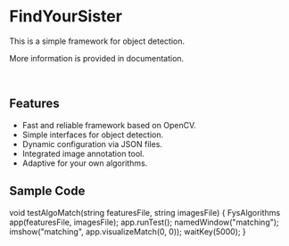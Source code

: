 # FindYourSister

This is a simple framework for object detection.

More information is provided in documentation.

&nbsp;

## Features

- Fast and reliable framework based on OpenCV.
- Simple interfaces for object detection.
- Dynamic configuration via JSON files.
- Integrated image annotation tool.
- Adaptive for your own algorithms.

## Sample Code

void testAlgoMatch(string featuresFile, string imagesFile)
{
    FysAlgorithms app(featuresFile, imagesFile);
    app.runTest();
    namedWindow("matching");
    imshow("matching", app.visualizeMatch(0, 0));
    waitKey(5000);
}

